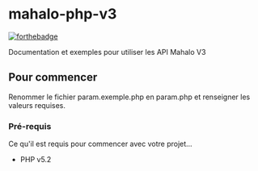 # mahalo-php-v3

[![forthebadge](http://forthebadge.com/images/badges/built-with-love.svg)](http://forthebadge.com)

Documentation et exemples pour utiliser les API Mahalo V3

## Pour commencer

Renommer le fichier param.exemple.php en param.php et renseigner les valeurs requises.

### Pré-requis

Ce qu'il est requis pour commencer avec votre projet...

- PHP v5.2
